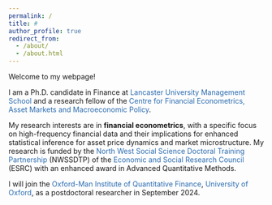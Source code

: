 ```yaml
---
permalink: /
title: # 
author_profile: true
redirect_from: 
  - /about/
  - /about.html
---
```


Welcome to my webpage!

I am a Ph.D. candidate in Finance at <a href="https://www.lancaster.ac.uk/lums/" style="text-decoration: none; color: #2B6CB0;">Lancaster University Management School</a> and a research fellow of the <a href="https://www.lancaster.ac.uk/lums/research/areas-of-expertise/centre-for-financial-econometrics-asset-markets-and-macroeconomic-policy/" style="text-decoration: none; color: #2B6CB0;">Centre for Financial Econometrics, Asset Markets and Macroeconomic Policy</a>. 

My research interests are in **financial econometrics**, with a specific focus on high-frequency financial data and their implications for enhanced statistical inference for asset price dynamics and market microstructure. My research is funded by the <a href="https://nwssdtp.ac.uk/" style="text-decoration: none; color: #2B6CB0;">North West Social Science Doctoral Training Partnership</a> (NWSSDTP) of the <a href="https://www.ukri.org/councils/esrc/" style="text-decoration: none; color: #2B6CB0;">Economic and Social Research Council</a> (ESRC) with an enhanced award in Advanced Quantitative Methods.

I will join the <a href="https://oxford-man.ox.ac.uk/" style="text-decoration: none; color: #2B6CB0;">Oxford-Man Institute of Quantitative Finance</a>, <a href="https://www.ox.ac.uk/" style="text-decoration: none; color: #2B6CB0;">University of Oxford</a>, as a postdoctoral researcher in September 2024.
